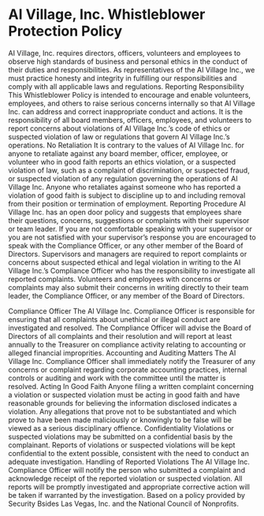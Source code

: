 # AI Village, Inc. Whistleblower Protection Policy

AI Village, Inc. requires directors, officers, volunteers and employees to observe high standards
of business and personal ethics in the conduct of their duties and responsibilities. As
representatives of the AI Village Inc., we must practice honesty and integrity in fulfilling our
responsibilities and comply with all applicable laws and regulations.
Reporting Responsibility
This Whistleblower Policy is intended to encourage and enable volunteers, employees, and
others to raise serious concerns internally so that AI Village Inc. can address and correct
inappropriate conduct and actions. It is the responsibility of all board members, officers,
employees, and volunteers to report concerns about violations of AI Village Inc.’s code of ethics
or suspected violation of law or regulations that govern AI Village Inc.’s operations.
No Retaliation
It is contrary to the values of AI Village Inc. for anyone to retaliate against any board member,
officer, employee, or volunteer who in good faith reports an ethics violation, or a suspected
violation of law, such as a complaint of discrimination, or suspected fraud, or suspected violation
of any regulation governing the operations of AI Village Inc. Anyone who retaliates against
someone who has reported a violation of good faith is subject to discipline up to and including
removal from their position or termination of employment.
Reporting Procedure
AI Village Inc. has an open door policy and suggests that employees share their questions,
concerns, suggestions or complaints with their supervisor or team leader. If you are not
comfortable speaking with your supervisor or you are not satisfied with your supervisor’s
response you are encouraged to speak with the Compliance Officer, or any other member of the
Board of Directors. Supervisors and managers are required to report complaints or concerns
about suspected ethical and legal violation in writing to the AI Village Inc.’s Compliance Officer
who has the responsibility to investigate all reported complaints.
Volunteers and employees with concerns or complaints may also submit their concerns in
writing directly to their team leader, the Compliance Officer, or any member of the Board of
Directors.

Compliance Officer
The AI Village Inc. Compliance Officer is responsible for ensuring that all complaints about
unethical or illegal conduct are investigated and resolved. The Compliance Officer will advise
the Board of Directors of all complaints and their resolution and will report at least annually to
the Treasurer on compliance activity relating to accounting or alleged financial improprities.
Accounting and Auditing Matters
The AI Village Inc. Compliance Officer shall immediately notify the Treasurer of any concerns or
complaint regarding corporate accounting practices, internal controls or auditing and work with
the committee until the matter is resolved.
Acting In Good Faith
Anyone filing a written complaint concerning a violation or suspected violation must be acting in
good faith and have reasonable grounds for believing the information disclosed indicates a
violation. Any allegations that prove not to be substantiated and which prove to have been made
maliciously or knowingly to be false will be viewed as a serious disciplinary offience.
Confidentiality
Violations or suspected violations may be submitted on a confidential basis by the complainant.
Reports of violations or suspected violations will be kept confidential to the extent possible,
consistent with the need to conduct an adequate investigation.
Handling of Reported Violations
The AI Village Inc. Compliance Officer will notify the person who submitted a complaint and
acknowledge receipt of the reported violation or suspected violation. All reports will be promptly
investigated and appropriate corrective action will be taken if warranted by the investigation.
Based on a policy provided by Security Bsides Las Vegas, Inc. and the National Council of Nonprofits.